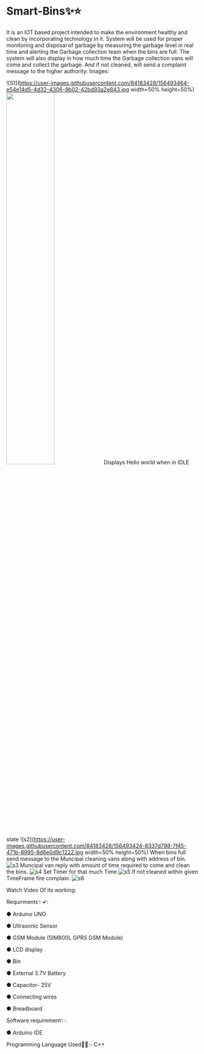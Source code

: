 # Smart-Bins✨⭐

It is an IOT based project intended to make the environment healthy and clean by incorporating technology in it. 
System will be used for proper monitoring and disposal of garbage 
by measuring the garbage level in real time and alerting the Garbage collection team when the 
bins are full. The system will also display in how much time the Garbage collection vans will 
come and collect the garbage. And if not cleaned, will send a complaint message to the higher 
authority. 
Images:

![S1](https://user-images.githubusercontent.com/84183428/156493464-e54e14d5-4d32-4306-9b02-42bd93a2e843.jpg width=50% height=50%)
<img src="https://user-images.githubusercontent.com/84183428/156493464-e54e14d5-4d32-4306-9b02-42bd93a2e843.jpg" width=50% height=50%>
Displays Hello world when in IDLE state
![s2](https://user-images.githubusercontent.com/84183428/156493424-8337d798-7f45-471b-8995-8d6e0d9c1222.jpg width=50% height=50%)
When bins full send message to the Muncipal cleaning vans along with address of bin.
![s3](https://user-images.githubusercontent.com/84183428/156493445-dd96c974-6b48-4c29-8812-a1b448b04c21.jpg)
Muncipal van reply with amount of time required to come and clean the bins.
![s4](https://user-images.githubusercontent.com/84183428/156493448-838ac94c-4f35-4381-840b-3bb51fd9364a.jpg)
Set Timer for that much Time
![s5](https://user-images.githubusercontent.com/84183428/156493455-68e213b7-6b21-4c9f-b9ee-4df564f02b1a.jpg)
If not cleaned within given TimeFrame fire complain.
![s6](https://user-images.githubusercontent.com/84183428/156493460-8ebf3181-ccc0-4a32-8a7a-94346dc2b2ba.jpg)

Watch Video Of its working:


Requirments✨✔:

● Arduino UNO

● Ultrasonic Sensor 

● GSM Module (SIM800L GPRS GSM Module)

● LCD display 

● Bin

● External 3.7V Battery

● Capacitor- 25V

● Connecting wires

● Breadboard

Software requirement✨: 

● Arduino IDE

Programming Language Used💖✨:- C++




